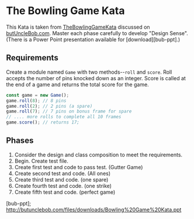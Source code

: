 # The Bowling Game Kata
This Kata is taken from [TheBowlingGameKata][bub-bowling] discussed on [butUncleBob.com][bub]. Master each phase carefully to develop "Design Sense". (There is a Power Point presentation available for [download][bub-ppt].)

## Requirements
Create a module named `Game` with two methods--`roll` and `score`. Roll accepts the number of pins knocked down as an integer. Score is called at the end of a game and returns the total score for the game.
```javascript
const game = new Game();
game.roll(8); // 8 pins
game.roll(2); // 2 pins (a spare)
game.roll(7); // 7 pins on bonus frame for spare
// .... more rolls to complete all 10 frames
game.score(); // returns 17;
```

## Phases
1. Consider the design and class composition to meet the requirements.
2. Begin. Create test file.
3. Create first test and code to pass test. (Gutter Game)
4. Create second test and code. (All ones)
5. Create third test and code. (one spare)
6. Create fourth test and code. (one strike)
7. Create fifth test and code. (perfect game)


<!-- links -->
[bub]: http://butunclebob.com/
[bub-bowling]: http://butunclebob.com/ArticleS.UncleBob.TheBowlingGameKata
[bub-ppt]; http://butunclebob.com/files/downloads/Bowling%20Game%20Kata.ppt